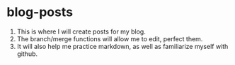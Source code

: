 # blog-posts

1. This is where I will create posts for my blog.  
2. The branch/merge functions will allow me to edit, perfect them.  
3. It will also help me practice markdown, as well as familiarize myself with github.
